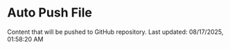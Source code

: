 # Auto Push File

Content that will be pushed to GitHub repository.
Last updated: 08/17/2025, 01:58:20 AM